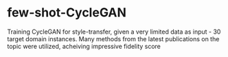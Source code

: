 # few-shot-CycleGAN
Training CycleGAN for style-transfer, given a very limited data as input - 30 target domain instances. Many methods from the latest publications on the topic were utilized, acheiving impressive fidelity score

